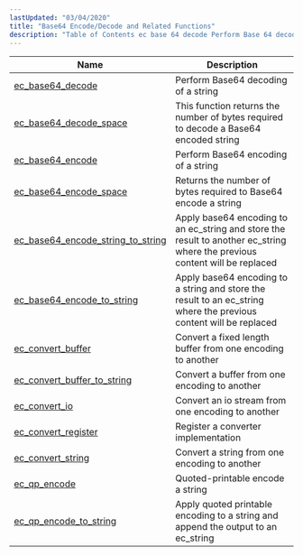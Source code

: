 ```yaml
---
lastUpdated: "03/04/2020"
title: "Base64 Encode/Decode and Related Functions"
description: "Table of Contents ec base 64 decode Perform Base 64 decoding of a string ec base 64 decode space This function returns the number of bytes required to decode a Base 64 encoded string ec base 64 encode Perform Base 64 encoding of a string ec base 64 encode space..."
---
```



| Name                                                                                                                              | Description                                                                                                                 |
|-----------------------------------------------------------------------------------------------------------------------------------|-----------------------------------------------------------------------------------------------------------------------------|
| [ec_base64_decode](/momentum/3/3-api/apis-ec-base-64-decode)                                   | Perform Base64 decoding of a string                                                                                         |
| [ec_base64_decode_space](/momentum/3/3-api/apis-ec-base-64-decode-space)                       | This function returns the number of bytes required to decode a Base64 encoded string                                        |
| [ec_base64_encode](/momentum/3/3-api/apis-ec-base-64-encode)                                   | Perform Base64 encoding of a string                                                                                         |
| [ec_base64_encode_space](/momentum/3/3-api/apis-ec-base-64-encode-space)                       | Returns the number of bytes required to Base64 encode a string                                                              |
| [ec_base64_encode_string_to_string](/momentum/3/3-api/apis-ec-base-64-encode-string-to-string) | Apply base64 encoding to an ec_string and store the result to another ec_string where the previous content will be replaced |
| [ec_base64_encode_to_string](/momentum/3/3-api/apis-ec-base-64-encode-to-string)               | Apply base64 encoding to a string and store the result to an ec_string where the previous content will be replaced          |
| [ec_convert_buffer](/momentum/3/3-api/apis-ec-convert-buffer)                                 | Convert a fixed length buffer from one encoding to another                                                                  |
| [ec_convert_buffer_to_string](/momentum/3/3-api/apis-ec-convert-buffer-to-string)             | Convert a buffer from one encoding to another                                                                               |
| [ec_convert_io](/momentum/3/3-api/apis-ec-convert-io)                                         | Convert an io stream from one encoding to another                                                                           |
| [ec_convert_register](/momentum/3/3-api/apis-ec-convert-register)                             | Register a converter implementation                                                                                         |
| [ec_convert_string](/momentum/3/3-api/apis-ec-convert-string)                                 | Convert a string from one encoding to another                                                                               |
| [ec_qp_encode](/momentum/3/3-api/apis-ec-qp-encode)                                           | Quoted-printable encode a string                                                                                            |
| [ec_qp_encode_to_string](/momentum/3/3-api/apis-ec-qp-encode-to-string)                       | Apply quoted printable encoding to a string and append the output to an ec_string                                           |
